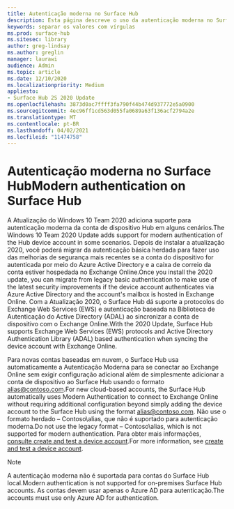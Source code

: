 ```yaml
---
title: Autenticação moderna no Surface Hub
description: Esta página descreve o uso da autenticação moderna no Surface Hub em contraste com a autenticação básica herdada.
keywords: separar os valores com vírgulas
ms.prod: surface-hub
ms.sitesec: library
author: greg-lindsay
ms.author: greglin
manager: laurawi
audience: Admin
ms.topic: article
ms.date: 12/10/2020
ms.localizationpriority: Medium
appliesto:
- Surface Hub 2S 2020 Update
ms.openlocfilehash: 3873d0ac7ffff3fa790f44b474d937772e5a0900
ms.sourcegitcommit: 4ec96ff1cd563d055fa0689a63f136acf2794a2e
ms.translationtype: MT
ms.contentlocale: pt-BR
ms.lasthandoff: 04/02/2021
ms.locfileid: "11474758"
---
```

# <a name="modern-authentication-on-surface-hub"></a><span data-ttu-id="9324b-104">Autenticação moderna no Surface Hub</span><span class="sxs-lookup"><span data-stu-id="9324b-104">Modern authentication on Surface Hub</span></span>

<span data-ttu-id="9324b-105">A Atualização do Windows 10 Team 2020 adiciona suporte para autenticação moderna da conta de dispositivo Hub em alguns cenários.</span><span class="sxs-lookup"><span data-stu-id="9324b-105">The Windows 10 Team 2020 Update adds support for modern authentication of the Hub device account in some scenarios.</span></span> <span data-ttu-id="9324b-106">Depois de instalar a atualização 2020, você poderá migrar da autenticação básica herdada para fazer uso das melhorias de segurança mais recentes se a conta do dispositivo for autenticada por meio do Azure Active Directory e a caixa de correio da conta estiver hospedada no Exchange Online.</span><span class="sxs-lookup"><span data-stu-id="9324b-106">Once you install the 2020 update, you can migrate from legacy basic authentication to make use of the latest security improvements if the device account authenticates via Azure Active Directory and the account's mailbox is hosted in Exchange Online.</span></span> <span data-ttu-id="9324b-107">Com a Atualização 2020, o Surface Hub dá suporte a protocolos do Exchange Web Services (EWS) e autenticação baseada na Biblioteca de Autenticação do Active Directory (ADAL) ao sincronizar a conta de dispositivo com o Exchange Online.</span><span class="sxs-lookup"><span data-stu-id="9324b-107">With the 2020 Update, Surface Hub supports Exchange Web Services (EWS) protocols and Active Directory Authentication Library (ADAL) based authentication when syncing the device account with Exchange Online.</span></span>

<span data-ttu-id="9324b-108">Para novas contas baseadas em nuvem, o Surface Hub usa automaticamente a Autenticação Moderna para se conectar ao Exchange Online sem exigir configuração adicional além de simplesmente adicionar a conta de dispositivo ao Surface Hub usando o formato [alias@contoso.com](mailto:alias@contoso.com).</span><span class="sxs-lookup"><span data-stu-id="9324b-108">For new cloud-based accounts, the Surface Hub automatically uses Modern Authentication to connect to Exchange Online without requiring additional configuration beyond simply adding the device account to the Surface Hub using the format [alias@contoso.com](mailto:alias@contoso.com).</span></span> <span data-ttu-id="9324b-109">Não use o formato herdado – Contoso\alias, que não é suportado para autenticação moderna.</span><span class="sxs-lookup"><span data-stu-id="9324b-109">Do not use the legacy format – Contoso\alias, which is not supported for modern authentication.</span></span> <span data-ttu-id="9324b-110">Para obter mais informações, [consulte create and test a device account](create-and-test-a-device-account-surface-hub.md).</span><span class="sxs-lookup"><span data-stu-id="9324b-110">For more information, see [create and test a device account](create-and-test-a-device-account-surface-hub.md).</span></span>

> [!NOTE]
> <span data-ttu-id="9324b-111">A autenticação moderna não é suportada para contas do Surface Hub local.</span><span class="sxs-lookup"><span data-stu-id="9324b-111">Modern authentication is not supported for on-premises Surface Hub accounts.</span></span> <span data-ttu-id="9324b-112">As contas devem usar apenas o Azure AD para autenticação.</span><span class="sxs-lookup"><span data-stu-id="9324b-112">The accounts must use only Azure AD for authentication.</span></span>
